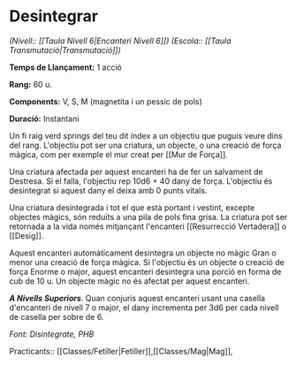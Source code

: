 # Desintegrar

*(Nivell:: [[Taula Nivell 6|Encanteri Nivell 6]]) (Escola:: [[Taula Transmutació|Transmutació]])*

**Temps de Llançament:** 1 acció

**Rang:** 60 u.

**Components:** V, S, M (magnetita i un pessic de pols)

**Duració:** Instantani

Un fi raig verd springs del teu dit índex a un objectiu que puguis veure dins del rang. L'objectiu pot ser una criatura, un objecte, o una creació de força màgica, com per exemple el mur creat per [[Mur de Força]].

Una criatura afectada per aquest encanteri ha de fer un salvament de Destresa. Si el falla, l'objectiu rep 10d6 + 40 dany de força. L'objectiu és desintegrat si aquest dany el deixa amb 0 punts vitals.

Una criatura desintegrada i tot el que està portant i vestint, excepte objectes màgics, són reduïts a una pila de pols fina grisa. La criatura pot ser retornada a la vida només mitjançant l'encanteri [[Resurrecció Vertadera]] o [[Desig]].

Aquest encanteri automàticament desintegra un objecte no màgic Gran o menor una creació de força màgica. Si l'objectiu és un objecte o creació de força Enorme o major, aquest encanteri desintegra una porció en forma de cub de 10 u. Un objecte màgic no és afectat per aquest encanteri.

***A Nivells Superiors***. Quan conjuris aquest encanteri usant una casella d'encanteri de nivell 7 o major, el dany incrementa per 3d6 per cada nivell de casella per sobre de 6.


*Font: Disintegrate, PHB*



Practicants:: [[Classes/Fetiller|Fetiller]],[[Classes/Mag|Mag]],